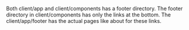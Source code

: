 Both client/app and client/components has a footer directory.
The footer directory in client/components has only the links
at the bottom.  The client/app/footer has the actual pages
like about for these links.
